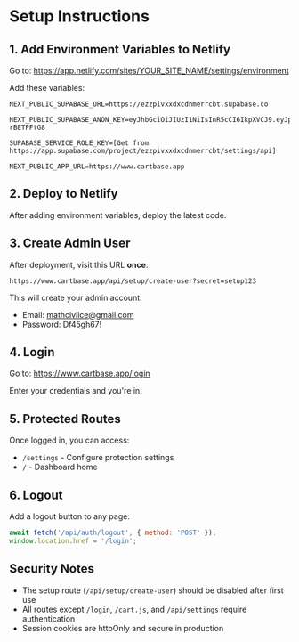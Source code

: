 # Setup Instructions

## 1. Add Environment Variables to Netlify

Go to: https://app.netlify.com/sites/YOUR_SITE_NAME/settings/environment

Add these variables:

```env
NEXT_PUBLIC_SUPABASE_URL=https://ezzpivxxdxcdnmerrcbt.supabase.co

NEXT_PUBLIC_SUPABASE_ANON_KEY=eyJhbGciOiJIUzI1NiIsInR5cCI6IkpXVCJ9.eyJpc3MiOiJzdXBhYmFzZSIsInJlZiI6ImV6enBpdnh4ZHhjZG5tZXJyY2J0Iiwicm9sZSI6ImFub24iLCJpYXQiOjE3NjAyMDcxNDYsImV4cCI6MjA3NTc4MzE0Nn0.yvvwDmap8NtqYONkBohgjpn_shKjP5uDP-rBETPFtG8

SUPABASE_SERVICE_ROLE_KEY=[Get from https://app.supabase.com/project/ezzpivxxdxcdnmerrcbt/settings/api]

NEXT_PUBLIC_APP_URL=https://www.cartbase.app
```

## 2. Deploy to Netlify

After adding environment variables, deploy the latest code.

## 3. Create Admin User

After deployment, visit this URL **once**:

```
https://www.cartbase.app/api/setup/create-user?secret=setup123
```

This will create your admin account:
- Email: mathcivilce@gmail.com
- Password: Df45gh67!

## 4. Login

Go to: https://www.cartbase.app/login

Enter your credentials and you're in!

## 5. Protected Routes

Once logged in, you can access:
- `/settings` - Configure protection settings
- `/` - Dashboard home

## 6. Logout

Add a logout button to any page:

```javascript
await fetch('/api/auth/logout', { method: 'POST' });
window.location.href = '/login';
```

## Security Notes

- The setup route (`/api/setup/create-user`) should be disabled after first use
- All routes except `/login`, `/cart.js`, and `/api/settings` require authentication
- Session cookies are httpOnly and secure in production

